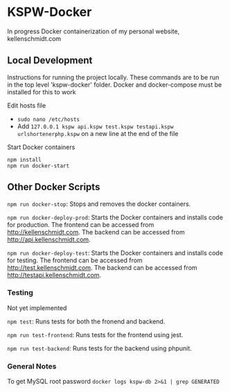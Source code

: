 # KSPW-Docker

In progress Docker containerization of my personal website, kellenschmidt.com

## Local Development

Instructions for running the project locally. These commands are to be run in the top level 'kspw-docker' folder. Docker and docker-compose must be installed for this to work

Edit hosts file
* `sudo nano /etc/hosts`
* Add `127.0.0.1 kspw api.kspw test.kspw testapi.kspw urlshortenerphp.kspw` on a new line at the end of the file

Start Docker containers
```
npm install
npm run docker-start
```

## Other Docker Scripts

`npm run docker-stop`: Stops and removes the docker containers.

`npm run docker-deploy-prod`: Starts the Docker containers and installs code for production. The frontend can be accessed from http://kellenschmidt.com. The backend can be accessed from http://api.kellenschmidt.com.

`npm run docker-deploy-test`: Starts the Docker containers and installs code for testing. The frontend can be accessed from http://test.kellenschmidt.com. The backend can be accessed from http://testapi.kellenschmidt.com.

### Testing

Not yet implemented

`npm test`: Runs tests for both the fronend and backend.

`npm run test-frontend`: Runs tests for the frontend using jest.

`npm run test-backend`: Runs tests for the backend using phpunit.

### General Notes

To get MySQL root password `docker logs kspw-db 2>&1 | grep GENERATED`
